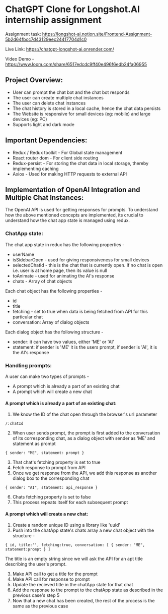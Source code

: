 # ChatGPT Clone for Longshot.AI internship assignment

Assignment task: https://longshot-ai.notion.site/Frontend-Assignment-5b2d64fbcc7d43129eec24417704d1c0

Live Link: https://chatgpt-longshot-ai.onrender.com/

Video Demo - 
https://www.loom.com/share/6517edcdc9ff40e496f6edb24fa06955

## Project Overview:
* User can prompt the chat bot and the chat bot responds
* The user can create multiple chat instances
* The user can delete chat instances
* The chat history is stored in a local cache, hence the chat data persists
* The Website is responsive for small devices (eg: mobile) and large devices (eg: PC)
* Supports light and dark mode

## Important Dependencies: 
* Redux / Redux toolkit - For Global state management
* React router dom - For client side routing
* Redux-persist - For storing the chat data in local storage, thereby implementing caching
* Axios - Used for making HTTP requests to external API

## Implementation of OpenAI Integration and Multiple Chat Instances: 

The OpenAI API is used for getting responses for prompts. To understand how the above mentioned concepts are implemented, its crucial to understand how the chat app state is managed using redux.

### ChatApp state:

The chat app state in redux has the following properties - 
* userName
* isSidebarOpen - used for giving responsiveness for small devices
* selectedChatId - this is the chat that is currently open. If no chat is open i.e. user is at home page, then its value is null
* toAnimate - used for animating the AI's response
* chats - Array of chat objects

Each chat object has the following properties - 
* id
* title
* fetching - set to true when data is being fetched from API for this particular chat
* conversation: Array of dialog objects

Each dialog object has the following structure - 
* sender: it can have two values, either 'ME' or 'AI'
* statement: if sender is 'ME' it is the users prompt, if sender is 'AI', it is the AI's response

### Handling prompts:

A user can make two types of prompts - 
* A prompt which is already a part of an existing chat
* A prompt which will create a new chat

#### A prompt which is already a part of an existing chat:
1. We know the ID of the chat open through the browser's url parameter
  ```
  /:chatId
  ```
2. When user sends prompt, the prompt is first added to the conversation of its corresponding chat, as a dialog object with sender as 'ME' and statement as prompt
  ```
  { sender: "ME", statement: prompt }
  ```
3. That chat's fetching property is set to true
4. Fetch response to prompt from API
5. Once we get response from the API, we add this response as another dialog box to the corresponding chat
  ```
  { sender: "AI", statement: api_response }
  ```
6. Chats fetching property is set to false
7. This process repeats itself for each subsequent prompt

#### A prompt which will create a new chat:
1. Create a random unique ID using a library like 'uuid'
2. Push into the chatApp state's chats array a new chat object with the structure -
  ```
  { id, title:'', fetching:true, conversation: [ { sender: "ME", statement:prompt } ]
  ```
The title is an empty string since we will ask the API for an apt title describing the user's prompt.

  
3. Make API call to get a title for the prompt
4. Make API call for response to prompt
5. Update the recieved title in the chatApp state for that chat
6. Add the response to the prompt to the chatApp state as described in the previous case's step 5
7. Now that a new chat has been created, the rest of the process is the same as the previous case
    
     
